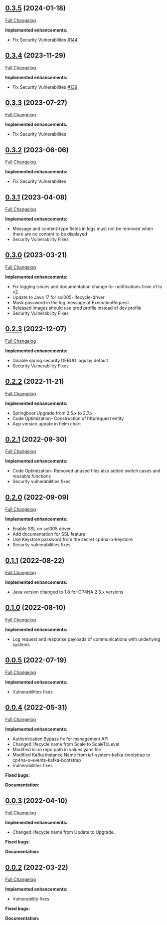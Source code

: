 ## [0.3.5](https://github.com/IBM/sol005-lifecycle-driver/tree/0.3.5) (2024-01-18)

[Full Changelog](https://github.com/IBM/sol005-lifecycle-driver/compare/0.3.4...0.3.5)

**Implemented enhancements:**

- Fix Security Vulnerabilites [\#144](https://github.com/IBM/sol005-lifecycle-driver/issues/144)

## [0.3.4](https://github.com/IBM/sol005-lifecycle-driver/tree/0.3.4) (2023-11-29)

[Full Changelog](https://github.com/IBM/sol005-lifecycle-driver/compare/0.3.3...0.3.4)

**Implemented enhancements:**

- Fix Security Vulnerabilites [\#139](https://github.com/IBM/sol005-lifecycle-driver/issues/139)
  
## [0.3.3](https://github.com/IBM/sol005-lifecycle-driver/tree/0.3.3) (2023-07-27)

[Full Changelog](https://github.com/IBM/sol005-lifecycle-driver/compare/0.3.2...0.3.3)

**Implemented enhancements:**

- Fix Security Vulnerabilites

## [0.3.2](https://github.com/IBM/sol005-lifecycle-driver/tree/0.3.2) (2023-06-06)

[Full Changelog](https://github.com/IBM/sol005-lifecycle-driver/compare/0.3.1...0.3.2)

**Implemented enhancements:**

- Fix Security Vulnerabilites

## [0.3.1](https://github.com/IBM/sol005-lifecycle-driver/tree/0.3.1) (2023-04-08)

[Full Changelog](https://github.com/IBM/sol005-lifecycle-driver/compare/0.3.0...0.3.1)

**Implemented enhancements:**

- Message and content-type fields in logs must not be removed when there are no content to be displayed
- Security Vulnerability Fixes

## [0.3.0](https://github.com/IBM/sol005-lifecycle-driver/tree/0.3.0) (2023-03-21)

[Full Changelog](https://github.com/IBM/sol005-lifecycle-driver/compare/0.2.3...0.3.0)

**Implemented enhancements:**

- Fix logging issues and documentation change for notifications from v1 to v2.
- Update to Java 17 for sol005-lifecycle-driver
- Mask password in the log message of ExecutionRequest
- Released images should use prod profile instead of dev profile
- Security Vulnerability Fixes


## [0.2.3](https://github.com/IBM/sol005-lifecycle-driver/tree/0.2.3) (2022-12-07)

[Full Changelog](https://github.com/IBM/sol005-lifecycle-driver/compare/0.2.2...0.2.3)

**Implemented enhancements:**

- Disable spring security DEBUG logs by default
- Security Vulnerability Fixes

## [0.2.2](https://github.com/IBM/sol005-lifecycle-driver/tree/0.2.2) (2022-11-21)

[Full Changelog](https://github.com/IBM/sol005-lifecycle-driver/compare/0.2.1...0.2.2)

**Implemented enhancements:**

- Springboot Upgrade from 2.5.x to 2.7.x
- Code Optimization- Construction of httprequest entity
- App version update in helm chart

## [0.2.1](https://github.com/IBM/sol005-lifecycle-driver/tree/0.2.1) (2022-09-30)

[Full Changelog](https://github.com/IBM/sol005-lifecycle-driver/compare/0.2.0...0.2.1)

**Implemented enhancements:**

- Code Optimization- Removed unused files also added switch cases and reusable functions
- Security vulnerabilities fixes

## [0.2.0](https://github.com/IBM/sol005-lifecycle-driver/tree/0.2.0) (2022-09-09)

[Full Changelog](https://github.com/IBM/sol005-lifecycle-driver/compare/0.1.1...0.2.0)

**Implemented enhancements:**

- Enable SSL on sol005 driver
- Add documentation for SSL feature
- Use Keystore password from the secret cp4na-o-keystore
- Security vulnerabilities fixes

## [0.1.1](https://github.com/IBM/sol005-lifecycle-driver/tree/0.1.1) (2022-08-22)

[Full Changelog](https://github.com/IBM/sol005-lifecycle-driver/compare/0.1.0...0.1.1)

**Implemented enhancements:**

- Java version changed to 1.8 for CP4NA 2.3.x versions

## [0.1.0](https://github.com/IBM/sol005-lifecycle-driver/tree/0.1.0) (2022-08-10)

[Full Changelog](https://github.com/IBM/sol005-lifecycle-driver/compare/0.0.5...0.1.0)

**Implemented enhancements:**

- Log request and response payloads of communications with underlying systems

## [0.0.5](https://github.com/IBM/sol005-lifecycle-driver/tree/0.0.5) (2022-07-19)
[Full Changelog](https://github.com/IBM/sol005-lifecycle-driver/compare/0.0.4...0.0.5)

**Implemented enhancements:**

- Vulnerabilities fixes

## [0.0.4](https://github.com/IBM/sol005-lifecycle-driver/tree/0.0.4) (2022-05-31)
[Full Changelog](https://github.com/IBM/sol005-lifecycle-driver/compare/0.0.3...0.0.4)

**Implemented enhancements:**

- Authentication Bypass fix for management API
- Changed lifecycle name from Scale to ScaleToLevel
- Modified icr.io repo path in values.yaml file
- Modified Kafka Instance Name from iaf-system-kafka-bootstrap to cp4na-o-events-kafka-bootstrap
- Vulnerabilities fixes

**Fixed bugs:**

**Documentation:**

## [0.0.3](https://github.com/IBM/sol005-lifecycle-driver/tree/0.0.3) (2022-04-10)
[Full Changelog](https://github.com/IBM/sol005-lifecycle-driver/compare/0.0.2...0.0.3)

**Implemented enhancements:**

- Changed lifecycle name from Update to Upgrade.

**Fixed bugs:**

**Documentation:**

## [0.0.2](https://github.com/IBM/sol005-lifecycle-driver/tree/0.0.2) (2022-03-22)
[Full Changelog](https://github.com/IBM/sol005-lifecycle-driver/compare/0.0.1...0.0.2)

**Implemented enhancements:**

- Vulnerability fixes

**Fixed bugs:**

**Documentation:**
